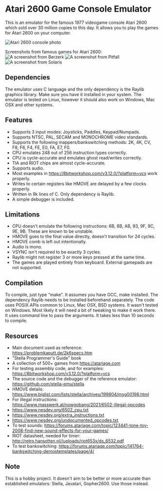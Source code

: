 # Atari 2600 Game Console Emulator
This is an emulator for the famous 1977 videogame console Atari 2600 which sold over 30 million copies to this day. It allows you to play the games for Atari 2600 on your computer.

![Atari 2600 console photo](https://upload.wikimedia.org/wikipedia/commons/thumb/0/02/Atari-2600-Wood-4Sw-Set.png/960px-Atari-2600-Wood-4Sw-Set.png)

Screenshots from famous games for Atari 2600:
![A screenshot from Berzerk](https://atariage.com/2600/screenshots/s_Berzerk_2.png)
![A screenshot from Pitfall](https://atariage.com/2600/screenshots/s_Pitfall_1.png)
![A screenshot from Solaris](https://atariage.com/2600/screenshots/s_Solaris_2.png)

## Dependencies
The emulator uses C language and the only dependency is the Raylib graphics library. Make sure you have it installed in your system. The emulator is tested on Linux, however it should also work on Windows, Mac OSX and other systems.

## Features
- Supports 3 input modes: Joysticks, Paddles, Keypad/Numpads.
- Supports NTSC, PAL, SECAM and MONOCHROME video standards.
- Supports the following mappers/bankswitching methods: 2K, 4K, CV, F8, F6, F4, FE, E0, FA, E7, F0.
- CPU emulates 248 out of 256 instruction types correctly.
- CPU is cycle-accurate and emulates ghost read/writes correctly.
- TIA and RIOT chips are almost cycle-accurate.
- Supports audio.
- Most examples in https://8bitworkshop.com/v3.12.0/?platform=vcs work properly.
- Writes to certain registers like HMOVE are delayed by a few clocks properly.
- Written in 9k lines of C. Only dependency is Raylib.
- A simple debugger is included.

## Limitations
- CPU doesn't emulate the following instructions: 6B, 8B, AB, 93, 9F, 9C, 9E, 9B. These are known to be unstable.
- HMOVE goes to the final value directly, doesn't transition for 24 cycles.
- HMOVE comb is left out intentionally.
- Audio is mono.
- VSYNC isn't required to be exactly 3 cycles.
- Raylib might not register 3 or more keys pressed at the same time.
- The games are played entirely from keyboard. External gamepads are not supported.

## Compilation
To compile, just type "make". It assumes you have GCC, make installed. The dependency Raylib needs to be installed beforehand separately. The code uses POSIX APIs common to Linux, Mac OSX, BSD systems. It wasn't tested on Windows. Most likely it will need a bit of tweaking to make it work there. It uses command line to pass the arguments. It takes less than 10 seconds to compile.

## Resources
- Main document used as reference: https://problemkaputt.de/2k6specs.htm
- "Stella Programmer's Guide" book
- A collection of 500+ games from https://atariage.com
- For testing assembly code, and for examples: https://8bitworkshop.com/v3.12.0/?platform=vcs
- The source code and the debugger of the reference emulator: https://github.com/stella-emu/stella
- HMOVE details: https://www.biglist.com/lists/stella/archives/199804/msg00198.html
- For illegal instructions: https://www.masswerk.at/nowgobang/2021/6502-illegal-opcodes
- https://www.nesdev.org/6502_cpu.txt
- https://www.nesdev.org/extra_instructions.txt
- https://www.nesdev.org/undocumented_opcodes.txt
- To test sounds: https://forums.atariage.com/topic/123441-tone-toy-2008-find-new-sound-effects-for-your-games/
- RIOT datasheet, needed for timer: http://retro.hansotten.nl//uploads/riot653x/ds_6532.pdf
- To test bankswitching: https://forums.atariage.com/topic/141764-bankswitching-demostemplates/page/4/

## Note
This is a hobby project. It doesn't aim to be better or more accurate than established emulators: Stella, Javatari, Gopher2600. Use those instead.
